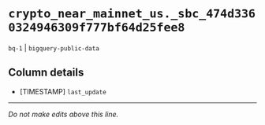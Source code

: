 # `crypto_near_mainnet_us._sbc_474d3360324946309f777bf64d25fee8`
`bq-1` | `bigquery-public-data`

## Column details
* [TIMESTAMP] `last_update`

-------------------------------------------------------------------------------
*Do not make edits above this line.*
